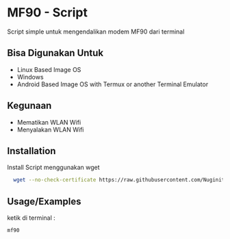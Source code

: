 
# MF90 - Script

Script simple untuk mengendalikan modem MF90 dari terminal


## Bisa Digunakan Untuk

- Linux Based Image OS
- Windows
- Android Based Image OS with Termux or another Terminal Emulator


## Kegunaan

- Mematikan WLAN Wifi
- Menyalakan WLAN Wifi


## Installation

Install Script menggunakan wget

```bash
  wget --no-check-certificate https://raw.githubusercontent.com/Nuginity/mf90-script/main/mf90 && mv mf90 /usr/bin && chmod +x /usr/bin/mf90

```
    
## Usage/Examples
 
ketik di terminal :

```bash
mf90
```